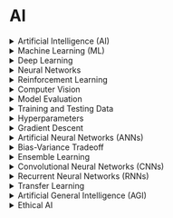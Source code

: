 

# AI

<details>

<summary>Artificial Intelligence (AI)</summary>

- Simulated human-like intelligence

- Machines mimicking human thinking

- Computer systems that learn and adapt

</details>

<details>

<summary>Machine Learning (ML)</summary>

- Teaching computers to learn from data

- Algorithms improving over time

- Training models to make predictions

</details>

<details>

<summary>Deep Learning</summary>

- Subfield of ML with deep neural networks

- Complex pattern recognition

- Inspired by the human brain

</details>

<details>

<summary>Neural Networks</summary>

- Layers of interconnected nodes (neurons)

- Information processing structures

- Used for pattern recognition and decision-making

</details>

<details>

<summary>Reinforcement Learning</summary>

- Learning through trial and error

- Reward-based decision making

- Agent interacting with an environment

</details>

<details>

<summary>Computer Vision</summary>

- Teaching machines to interpret visual information

- Image and video analysis

- Object detection and facial recognition

</details>

<details>

<summary>Model Evaluation</summary>

- Assessing model performance

- Metrics like accuracy and F1 score

- Cross-validation and confusion matrices

</details>

<details>

<summary>Training and Testing Data</summary>

- Splitting data for model development

- Training to learn patterns

- Testing to evaluate performance

</details>

<details>

<summary>Hyperparameters</summary>

- Model configuration settings

- Tuning for optimal performance

- Learning rate, batch size, etc.

</details>

<details>

<summary>Gradient Descent</summary>

- Optimizing model parameters

- Iterative optimization algorithm

- Minimizing the loss function

</details>

<details>

<summary>Artificial Neural Networks (ANNs)</summary>

- Computational models inspired by the brain

- Layers of interconnected neurons

- Used in deep learning

</details>

<details>

<summary>Bias-Variance Tradeoff</summary>

- Balancing underfitting and overfitting

- Finding the right model complexity

- Minimizing prediction errors

</details>

<details>

<summary>Ensemble Learning</summary>

- Combining multiple models for better predictions

- Boosting and bagging techniques

- Random forests and AdaBoost

</details>

<details>

<summary>Convolutional Neural Networks (CNNs)</summary>

- Specialized for image processing

- Convolutional layers for feature extraction

- Used in image recognition

</details>

<details>

<summary>Recurrent Neural Networks (RNNs)</summary>

- Handling sequential data

- Feedback connections in neurons

- Used in natural language processing

</details>

<details>

<summary>Transfer Learning</summary>

- Using pre-trained models for new tasks

- Leveraging knowledge from existing models

- Fine-tuning for specific applications

</details>

<details>

<summary>Artificial General Intelligence (AGI)</summary>

- Human-level AI with general problem-solving

- High-level cognitive abilities

- Self-aware and adaptable

</details>

<details>

<summary>Ethical AI</summary>

- AI development with moral considerations

- Fairness, transparency, and accountability

- Avoiding harm and bias in AI

</details>

